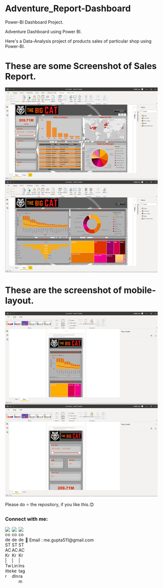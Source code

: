 # Adventure_Report-Dashboard
Power-BI Dashboard Project.

Adventure Dashboard using Power BI.

Here's a Data-Analysis project of products sales of particular shop using Power-BI.


# These are some Screenshot of Sales Report.
<img src="https://github.com/abhi-511/Sales-Dashboard/blob/main/ScreenShots/S1.png" alt="alt text" height=300 width="500"/>         <img src="https://github.com/abhi-511/Sales-Dashboard/blob/main/ScreenShots/S2.png" alt="drawing"  height=300 width="500"/>

# These are the screenshot of mobile-layout.
<img src="https://github.com/abhi-511/Sales-Dashboard/blob/main/ScreenShots/S3.png" alt="drawing"  height=300 width="500"/>         <img src="https://github.com/abhi-511/Sales-Dashboard/blob/main/ScreenShots/S4.png" alt="drawing"  height=300 width="500"/>         


Please do ⭐ the repository, if you like this.😊


### Connect with me:


[<img align="left" alt="codeSTACKr | Twitter" width="22px" src="https://cdn.jsdelivr.net/npm/simple-icons@v3/icons/twitter.svg" />][twitter]
[<img align="left" alt="codeSTACKr | LinkedIn" width="22px" src="https://cdn.jsdelivr.net/npm/simple-icons@v3/icons/linkedin.svg" />][linkedin]
[<img align="left" alt="codeSTACKr | Instagram" width="22px" src="https://cdn.jsdelivr.net/npm/simple-icons@v3/icons/instagram.svg" />][instagram]

<br />

<br />
 📧 Email : me.gupta511@gmail.com




[twitter]: https://twitter.com/Abhijit89577918
[instagram]: https://www.instagram.com/_abhijit_gupta_/
[linkedin]: https://www.linkedin.com/in/abhijit-gupta-764a96209/


